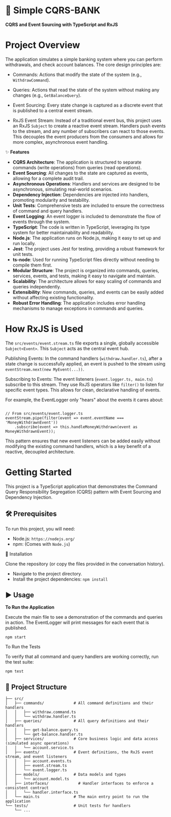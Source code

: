 # 🏦 Simple CQRS-BANK 

 **CQRS and Event Sourcing with TypeScript and RxJS**


# Project Overview

The application simulates a simple banking system where you can perform withdrawals, and check account balances. The core design principles are:

- Commands: Actions that modify the state of the system (e.g., `WithdrawCommand`).

- Queries: Actions that read the state of the system without making any changes (e.g., `GetBalanceQuery`).

- Event Sourcing: Every state change is captured as a discrete event that is published to a central event stream.

- RxJS Event Stream: Instead of a traditional event bus, this project uses an RxJS `Subject` to create a reactive event stream. Handlers push events to the stream, and any number of subscribers can react to those events. This decouples the event producers from the consumers and allows for more complex, asynchronous event handling.

✨ **Features**

- **CQRS Architecture**: The application is structured to separate commands (write operations) from queries (read operations).  
- **Event Sourcing**: All changes to the state are captured as events, allowing for a complete audit trail.
- **Asynchronous Operations**: Handlers and services are designed to be asynchronous, simulating real-world scenarios.
- **Dependency Injection**: Dependencies are injected into handlers, promoting modularity and testability.
- **Unit Tests**: Comprehensive tests are included to ensure the correctness of command and query handlers.
- **Event Logging**: An event logger is included to demonstrate the flow of events through the system.
- **TypeScript**: The code is written in TypeScript, leveraging its type system for better maintainability and readability.
- **Node.js**: The application runs on Node.js, making it easy to set up and run locally.
- **Jest**: The project uses Jest for testing, providing a robust framework for unit tests.
- **ts-node**: Used for running TypeScript files directly without needing to compile them first.
- **Modular Structure**: The project is organized into commands, queries, services, events, and tests, making it easy to navigate and maintain.
- **Scalability**: The architecture allows for easy scaling of commands and queries independently.
- **Extensibility**: New commands, queries, and events can be easily added without affecting existing functionality.
- **Robust Error Handling**: The application includes error handling mechanisms to manage exceptions in commands and queries.



# How RxJS is Used
The `src/events/event.stream.ts` file exports a single, globally accessible `Subject<Event>`. This `Subject` acts as the central event hub.

Publishing Events: In the command handlers (`withdraw.handler.ts`), after a state change is successfully applied, an event is pushed to the stream using `eventStream.next(new MyEvent(...))`.

Subscribing to Events: The event listeners (`event.logger.ts, main.ts`) subscribe to this stream. They use RxJS operators like `filter()` to listen for specific event types. This allows for clean, declarative handling of events.

For example, the EventLogger only "hears" about the events it cares about:

```

// From src/events/event.logger.ts
eventStream.pipe(filter(event => event.eventName === 'MoneyWithdrawnEvent'))
    .subscribe(event => this.handleMoneyWithdrawn(event as MoneyWithdrawnEvent));

```

This pattern ensures that new event listeners can be added easily without modifying the existing command handlers, which is a key benefit of a reactive, decoupled architecture.

# Getting Started
This project is a TypeScript application that demonstrates the Command Query Responsibility Segregation (CQRS) pattern with Event Sourcing and Dependency Injection.

## 🛠️ Prerequisites

To run this project, you will need:
 - Node.js: `https://nodejs.org/`
 - npm: (Comes with `Node.js`)

🚀 Installation

Clone the repository (or copy the files provided in the conversation history).

- Navigate to the project directory.
- Install the project dependencies: `npm install`


## ▶️ Usage

**To Run the Application**

Execute the main file to see a demonstration of the commands and queries in action. The EventLogger will print messages for each event that is published.

`npm start`

To Run the Tests

To verify that all command and query handlers are working correctly, run the test suite:

`npm test`

## 📂 Project Structure

```
├── src/
│   ├── commands/             # All command definitions and their handlers
│   │   ├── withdraw.command.ts
│   │   └── withdraw.handler.ts
│   ├── queries/              # All query definitions and their handlers
│   │   ├── get-balance.query.ts
│   │   └── get-balance.handler.ts
│   ├── services/             # Core business logic and data access (simulated async operations)
│   │   └── account.service.ts
│   ├── events/               # Event definitions, the RxJS event stream, and event listeners
│   │   ├── account.events.ts
│   │   ├── event.stream.ts
│   │   └── event.logger.ts
│   ├── models/               # Data models and types
│   │   └── account.model.ts
│   ├── interfaces/             # Handler interfaces to enforce a consistent contract
│   │   └── handler.interface.ts
│   └── main.ts               # The main entry point to run the application
└── tests/                    # Unit tests for handlers
    └── ...

```